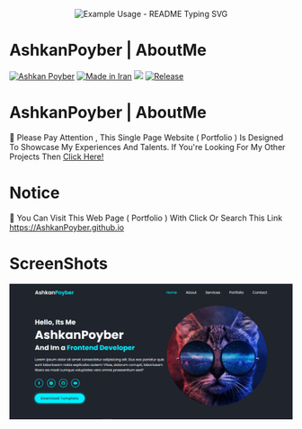 <p align="center">
  <img src="https://readme-typing-svg.demolab.com/?lines=My+Name+Is+Ashkan!;Nice+To+Meet+You!;Have+a+Great+Time!;Thanks+For+Visiting!&font=Fira%20Code&center=true&width=380&height=50&duration=4000&pause=1000" alt="Example Usage - README Typing SVG">
</p>

# AshkanPoyber | AboutMe
[![Ashkan Poyber](https://img.shields.io/badge/Ashkan-Poyber-e4181c.svg?labelColor=0000ff)](#)
[![Made in Iran](https://img.shields.io/badge/made_in-iran-ffd700.svg?labelColor=0057b7)](https://github.com/AshkanPoyber)
<a href="https://www.youtube.com/AcerMRD"><img src="https://img.shields.io/badge/YouTube-Channel-FF3333.svg?logo=youtube&logoColor=FF3333"></a>
[![Release](https://img.shields.io/github/release/AshkanPoyber/PoyLearn.svg)](https://github.com/AshkanPoyber/PoyLearn/releases)



# AshkanPoyber | AboutMe
🛑 Please Pay Attention , This Single Page Website ( Portfolio ) Is Designed To Showcase My Experiences And Talents. If You're Looking For My Other Projects Then [Click Here!](https://github.com/AshkanPoyber?tab=repositories)


# Notice 
🎊 You Can Visit This Web Page ( Portfolio ) With Click Or Search This Link 
https://AshkanPoyber.github.io

# ScreenShots
![Screenshot](Screenshots/screenshot1.png)
